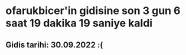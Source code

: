 # ofarukbicer'in gidisine son 3 gun 6 saat 19 dakika 19 saniye kaldi

## Gidis tarihi: 30.09.2022 :(